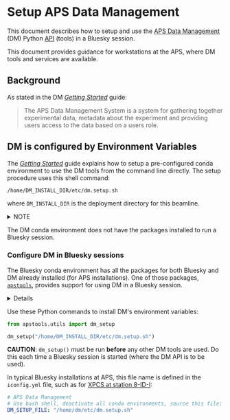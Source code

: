 # Setup APS Data Management

This document describes how to setup and use the [APS Data
Management](https://git.aps.anl.gov/DM/dm-docs/-/wikis/home) (DM) Python
[API](https://git.aps.anl.gov/DM/dm-docs/-/wikis/DM/Beamline-Services/API-Reference)
(tools) in a Bluesky session.

This document provides guidance for workstations at the APS, where DM tools and
services are available.

## Background

As stated in the DM [_Getting
Started_](https://git.aps.anl.gov/DM/dm-docs/-/wikis/DM/HowTos/Getting-Started)
guide:

> The APS Data Management System is a system for gathering together experimental
> data, metadata about the experiment and providing users access to the data
> based on a users role.

## DM is configured by Environment Variables

The [_Getting
Started_](https://git.aps.anl.gov/DM/dm-docs/-/wikis/DM/HowTos/Getting-Started#setting-up-the-environment)
guide explains how to setup a pre-configured conda environment to use the DM
tools from the command line directly.  The setup procedure uses this shell command:

```bash
/home/DM_INSTALL_DIR/etc/dm.setup.sh
```

where `DM_INSTALL_DIR` is the deployment directory for this beamline.

<details>
<summary>NOTE</summary>

The exact path to this file will vary between beamline accounts.  Contact the DM
support team for details about your beamline.

</details>

The DM conda environment does not have the packages installed to run a Bluesky
session.

### Configure DM in Bluesky sessions

The Bluesky conda environment has all the packages for both Bluesky and DM
already installed (for APS installations).  One of those packages,
[`apstools`](https://bcda-aps.github.io/apstools/latest/api/_utils.html#aps-data-management),
provides support for using DM in a Bluesky session.

<details>

Function
[`dm_source_environ()`](https://bcda-aps.github.io/apstools/latest/api/_utils.html#apstools.utils.aps_data_management.dm_source_environ)
is used internally to install the environment variables.  It expects a global
variable `DM_SETUP_FILE` to be defined in the module.  

**Do not call `dm_source_environ()` directly.**

Use `dm_setup("/home/DM_INSTALL_DIR/etc/dm.setup.sh")`.

</details>

Use these Python commands to install DM's environment variables:

```py
from apstools.utils import dm_setup

dm_setup("/home/DM_INSTALL_DIR/etc/dm.setup.sh")
```

**CAUTION**:  `dm_setup()` must be run **before** any other DM tools are used.
Do this each time a Bluesky session is started (where the DM API is to be used).

In typical Bluesky installations at APS, this file name is defined in the
`iconfig.yml` file, such as for [XPCS at station
8-ID-I](https://github.com/aps-8id-dys/bluesky/blob/6bbcfeceab7a6695d3be81ffd56954d362bf25ea/src/instrument/configs/iconfig.yml#L29):

```yaml
# APS Data Management
# Use bash shell, deactivate all conda environments, source this file:
DM_SETUP_FILE: "/home/dm/etc/dm.setup.sh"
```
